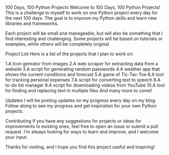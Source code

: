 100 Days, 100 Python Projects
Welcome to 100 Days, 100 Python Projects! This is a challenge to myself to work on one Python project every day for the next 100 days. The goal is to improve my Python skills and learn new libraries and frameworks.

Each project will be small and manageable, but will also be something that I find interesting and challenging. Some projects will be based on tutorials or examples, while others will be completely original.

Project List
Here is a list of the projects that I plan to work on:

1.A Icon genrator from images
2.A web scraper for extracting data from a website
3.A script for generating random passwords
4.A weather app that shows the current conditions and forecast
5.A game of Tic-Tac-Toe
6.A tool for tracking personal expenses
7.A script for converting text to speech
8.A to-do list manager
9.A script for downloading videos from YouTube
10.A tool for finding and replacing text in multiple files
And many more to come!

Updates
I will be posting updates on my progress every day on my blog. Follow along to see my progress and get inspiration for your own Python projects.

Contributing
If you have any suggestions for projects or ideas for improvements to existing ones, feel free to open an issue or submit a pull request. I'm always looking for ways to learn and improve, and I welcome your input.

Thanks for visiting, and I hope you find this project useful and inspiring!
